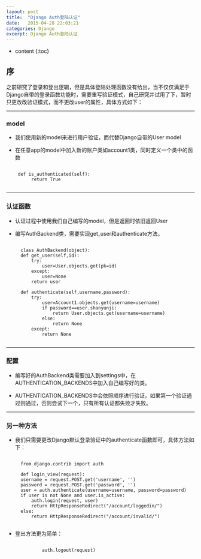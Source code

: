 ```yaml
---
layout: post
title:  "Django Auth登陆认证"
date:   2015-04-28 22:03:21
categories: Django
excerpt: Django Auth登陆认证
---
```


* content
{:toc}


## 序

之前研究了登录和登出逻辑，但是具体登陆处理函数没有给出，当不仅仅满足于Django自带的登录函数功能时，需要重写验证模式，自己研究并试用了下，暂时只更改改验证模式，而不更改user的属性，具体方式如下：

---

### model

 * 我们使用新的model来进行用户验证，而代替Django自带的User model

 * 在任意app的model中加入新的账户类如account1类，同时定义一个类中的函数

    <pre><code>
    def is_authenticated(self):
         return True
     </code></pre>


---

### 认证函数

* 认证过程中使用我们自己编写的model，但是返回时依旧返回User

* 编写AuthBackend类，需要实现get_user和authenticate方法。

    <pre><code>
    class AuthBackend(object):
    def get_user(self,id):
        try:
            user=User.objects.get(pk=id)
        except:
            user=None
        return user

    def authenticate(self,username,password):
        try:
            user=Account1.objects.get(username=username)
            if password==user.shanyunji:
                return User.objects.get(username=username)
            else:
                return None
        except:
            return None
    </code></pre>

---

### 配置

* 编写好的AuthBackend类需要加入到settings中，在AUTHENTICATION_BACKENDS中加入自己编写好的类。

* AUTHENTICATION_BACKENDS中会依照顺序进行验证，如果第一个验证通过则通过，否则尝试下一个，只有所有认证都失败才失败。

---

### 另一种方法

* 我们只需要更改Django默认登录验证中的authenticate函数即可，具体方法如下：

    <pre><code>
    from django.contrib import auth

    def login_view(request):
    username = request.POST.get('username', '')
    password = request.POST.get('password', '')
    user = auth.authenticate(username=username, password=password)
    if user is not None and user.is_active:
        auth.login(request, user)
        return HttpResponseRedirect("/account/loggedin/")
    else:
        return HttpResponseRedirect("/account/invalid/")
    </code></pre>

* 登出方法更为简单：

    <pre><code>
            auth.logout(request)
    </code></pre>

